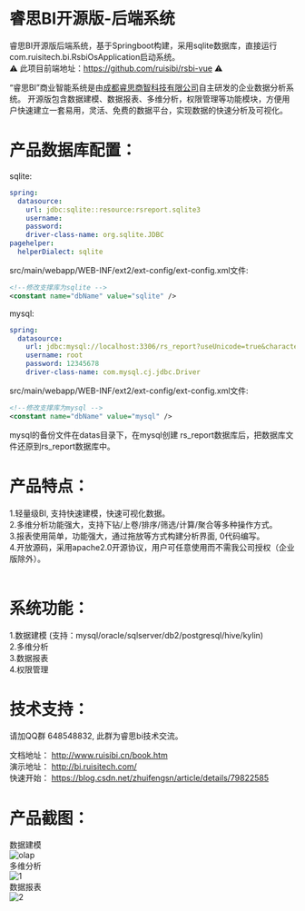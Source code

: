 # 睿思BI开源版-后端系统
睿思BI开源版后端系统，基于Springboot构建，采用sqlite数据库，直接运行com.ruisitech.bi.RsbiOsApplication启动系统。<br/>
⚠️ 此项目前端地址：https://github.com/ruisibi/rsbi-vue ⚠️<br/>

“睿思BI”商业智能系统是由[成都睿思商智科技有限公司](https://www.ruisitech.com)自主研发的企业数据分析系统。 开源版包含数据建模、数据报表、多维分析，权限管理等功能模块，方便用户快速建立一套易用，灵活、免费的数据平台，实现数据的快速分析及可视化。 <br>

# 产品数据库配置：<br>
sqlite:
```yaml
spring:
  datasource:
    url: jdbc:sqlite::resource:rsreport.sqlite3
    username:
    password:
    driver-class-name: org.sqlite.JDBC
pagehelper:
  helperDialect: sqlite
```
src/main/webapp/WEB-INF/ext2/ext-config/ext-config.xml文件:
```xml
<!--修改支撑库为sqlite -->
<constant name="dbName" value="sqlite" />
```
mysql:

```yaml
spring:
  datasource:
    url: jdbc:mysql://localhost:3306/rs_report?useUnicode=true&characterEncoding=utf-8&allowMultiQueries=true&serverTimezone=GMT%2B8
    username: root
    password: 12345678
    driver-class-name: com.mysql.cj.jdbc.Driver
```
src/main/webapp/WEB-INF/ext2/ext-config/ext-config.xml文件:
```xml
<!--修改支撑库为mysql -->
<constant name="dbName" value="mysql" />
```
mysql的备份文件在datas目录下，在mysql创建 rs_report数据库后，把数据库文件还原到rs_report数据库中。

# 产品特点：<br>
1.轻量级BI, 支持快速建模，快速可视化数据。 <br> 
2.多维分析功能强大，支持下钻/上卷/排序/筛选/计算/聚合等多种操作方式。<br>
3.报表使用简单，功能强大，通过拖放等方式构建分析界面, 0代码编写。 <br>
4.开放源码，采用apache2.0开源协议，用户可任意使用而不需我公司授权（企业版除外）。<br>
  
# 系统功能：<br>
1.数据建模 (支持：mysql/oracle/sqlserver/db2/postgresql/hive/kylin) <br>
2.多维分析 <br>
3.数据报表 <br>
4.权限管理  <br>

# 技术支持：<br/>
请加QQ群 648548832, 此群为睿思bi技术交流。<br/>
<p/>

文档地址： http://www.ruisibi.cn/book.htm <br/>
演示地址： http://bi.ruisitech.com/  <br/>
快速开始： https://blog.csdn.net/zhuifengsn/article/details/79822585 <br/>
<p/>

# 产品截图：<br/>
数据建模<br/>
![olap](https://www.ruisitech.com/img/kybpic0.jpg?v4)  <br/>
多维分析<br/>
![1](https://www.ruisitech.com/img/kybpic1.jpg?v5)  <br/>
数据报表<br/>
![2](https://www.ruisitech.com/img/kybpic2.jpg?v3)  <br/>